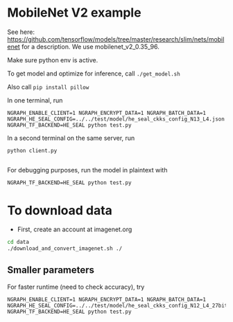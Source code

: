 

# MobileNet V2 example

See here: https://github.com/tensorflow/models/tree/master/research/slim/nets/mobilenet
for a description. We use mobilenet_v2_0.35_96.

Make sure python env is active.

To get model and optimize for inference, call `./get_model.sh`

Also call `pip install pillow`

In one terminal, run
```
NGRAPH_ENABLE_CLIENT=1 NGRAPH_ENCRYPT_DATA=1 NGRAPH_BATCH_DATA=1 NGRAPH_HE_SEAL_CONFIG=../../test/model/he_seal_ckks_config_N13_L4.json NGRAPH_TF_BACKEND=HE_SEAL python test.py
```

In a second terminal on the same server, run
```
python client.py
```

##
For debugging purposes, run the model in plaintext with
```
NGRAPH_TF_BACKEND=HE_SEAL python test.py
```

# To download data
- First, create an account at imagenet.org
```bash
cd data
./download_and_convert_imagenet.sh ./
```

## Smaller parameters
For faster runtime (need to check accuracy), try
```
NGRAPH_ENABLE_CLIENT=1 NGRAPH_ENCRYPT_DATA=1 NGRAPH_BATCH_DATA=1 NGRAPH_HE_SEAL_CONFIG=../../test/model/he_seal_ckks_config_N12_L4_27bits.json NGRAPH_TF_BACKEND=HE_SEAL python test.py
```